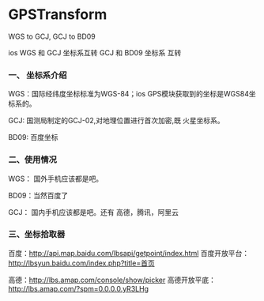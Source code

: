# GPSTransform
WGS to GCJ, GCJ to BD09

ios WGS 和 GCJ 坐标系互转
  GCJ 和 BD09 坐标系 互转

### 一、 坐标系介绍
WGS：国际经纬度坐标标准为WGS-84；ios GPS模块获取到的坐标是WGS84坐标系的。

GCJ: 国测局制定的GCJ-02,对地理位置进行首次加密,既 火星坐标系。

BD09: 百度坐标


### 二、使用情况

WGS： 国外手机应该都是吧。

BD09：当然百度了

GCJ： 国内手机应该都是吧。还有 高德，腾讯，阿里云


### 三、坐标拾取器

百度：http://api.map.baidu.com/lbsapi/getpoint/index.html
百度开放平台：http://lbsyun.baidu.com/index.php?title=首页

高德：http://lbs.amap.com/console/show/picker 
高德开放平底：http://lbs.amap.com/?spm=0.0.0.0.yR3LHg
